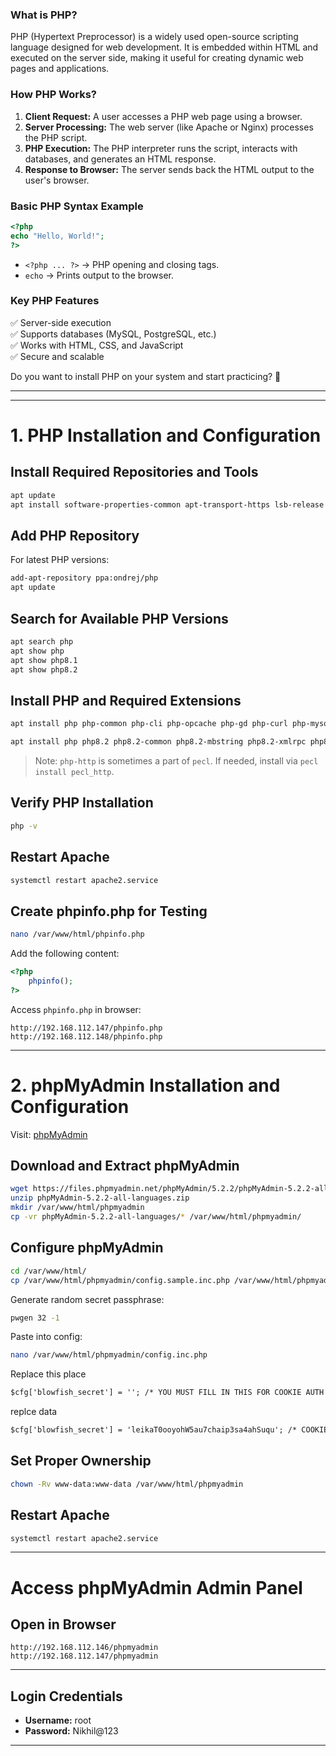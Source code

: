 
### **What is PHP?**  
PHP (Hypertext Preprocessor) is a widely used open-source scripting language designed for web development. It is embedded within HTML and executed on the server side, making it useful for creating dynamic web pages and applications.

### **How PHP Works?**  
1. **Client Request:** A user accesses a PHP web page using a browser.  
2. **Server Processing:** The web server (like Apache or Nginx) processes the PHP script.  
3. **PHP Execution:** The PHP interpreter runs the script, interacts with databases, and generates an HTML response.  
4. **Response to Browser:** The server sends back the HTML output to the user's browser.  

### **Basic PHP Syntax Example**  
```php
<?php
echo "Hello, World!";
?>
```
- `<?php ... ?>` → PHP opening and closing tags.  
- `echo` → Prints output to the browser.  

### **Key PHP Features**  
✅ Server-side execution  
✅ Supports databases (MySQL, PostgreSQL, etc.)  
✅ Works with HTML, CSS, and JavaScript  
✅ Secure and scalable  

Do you want to install PHP on your system and start practicing? 🚀

---
---

# 1. PHP Installation and Configuration

## Install Required Repositories and Tools

```bash
apt update
apt install software-properties-common apt-transport-https lsb-release ca-certificates wget unzip pwgen nano
```

## Add PHP Repository

For latest PHP versions:

```bash
add-apt-repository ppa:ondrej/php
apt update
```

## Search for Available PHP Versions

```bash
apt search php
apt show php
apt show php8.1
apt show php8.2
```

## Install PHP and Required Extensions

```bash
apt install php php-common php-cli php-opcache php-gd php-curl php-mysql php-xml php-mbstring php-pear php-mbstring php-http php-session
```
```bash
apt install php php8.2 php8.2-common php8.2-mbstring php8.2-xmlrpc php8.2-soap php8.2-gd php8.2-xml php8.2-intl php8.2-mysql php8.2-cli php8.2-tidy php8.2-zip php8.2-curl php-xml composer

```

> Note: `php-http` is sometimes a part of `pecl`. If needed, install via `pecl install pecl_http`.

## Verify PHP Installation

```bash
php -v
```

## Restart Apache

```bash
systemctl restart apache2.service
```

## Create phpinfo.php for Testing

```bash
nano /var/www/html/phpinfo.php
```

Add the following content:

```php
<?php
    phpinfo();
?>
```

Access `phpinfo.php` in browser:

```
http://192.168.112.147/phpinfo.php
http://192.168.112.148/phpinfo.php
```

---

# 2. phpMyAdmin Installation and Configuration

Visit:
[phpMyAdmin](https://www.phpmyadmin.net/)

## Download and Extract phpMyAdmin

```bash
wget https://files.phpmyadmin.net/phpMyAdmin/5.2.2/phpMyAdmin-5.2.2-all-languages.zip
unzip phpMyAdmin-5.2.2-all-languages.zip
mkdir /var/www/html/phpmyadmin
cp -vr phpMyAdmin-5.2.2-all-languages/* /var/www/html/phpmyadmin/
```

## Configure phpMyAdmin

```bash
cd /var/www/html/
cp /var/www/html/phpmyadmin/config.sample.inc.php /var/www/html/phpmyadmin/config.inc.php
```

Generate random secret passphrase:

```bash
pwgen 32 -1
```

Paste into config:

```bash
nano /var/www/html/phpmyadmin/config.inc.php
```

Replace this place
```apache
$cfg['blowfish_secret'] = ''; /* YOU MUST FILL IN THIS FOR COOKIE AUTH! */
```
replce data
```apache
$cfg['blowfish_secret'] = 'leikaT0ooyohW5au7chaip3sa4ahSuqu'; /* COOKIE AUTH ENCRYPTION KEY */

```

## Set Proper Ownership

```bash
chown -Rv www-data:www-data /var/www/html/phpmyadmin
```

## Restart Apache

```bash
systemctl restart apache2.service
```

---

# Access phpMyAdmin Admin Panel

## Open in Browser

```
http://192.168.112.146/phpmyadmin
http://192.168.112.147/phpmyadmin
```

---

## Login Credentials

- **Username:** root  
- **Password:** Nikhil@123

---
